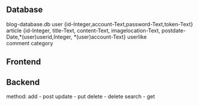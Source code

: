 ## Database

blog-database.db
user {id-Integer,account-Text,password-Text,token-Text} 
article {id-Integer, title-Text, content-Text, imagelocation-Text, postdate-Date,*(user)userid,Integer, *(user)account-Text}
userlike  
comment 
category 

## Frontend



## Backend

method:
add - post
update - put
delete - delete
search - get


